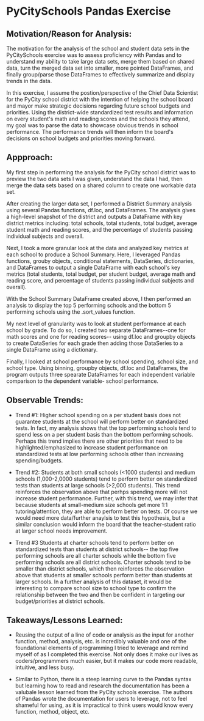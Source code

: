 # PyCitySchools Pandas Exercise

## **Motivation/Reason for Analysis:**

The motivation for the analysis of the school and student data sets in the PyCitySchools exercise was to assess proficiency with Pandas and to understand my ability to take large data sets, merge them based on shared data, turn the merged data set into smaller, more pointed DataFrames, and finally group/parse those DataFrames to effectively summarize and display trends in the data.

In this exercise, I assume the postion/perspective of the Chief Data Scientist for the PyCity school district with the intention of helping the school board and mayor make strategic decisions regarding future school budgets and priorities. Using the district-wide standardized test results and information on every student's math and reading scores and the schools they attend, my goal was to parse the data to showcase obvious trends in school performance. The performance trends will then inform the board's decisions on school budgets and priorities moving forward.

## **Appproach:**

My first step in performing the analysis for the PyCity school district was to preview the two data sets I was given, understand the data I had, then merge the data sets based on a shared column to create one workable data set. 

After creating the larger data set, I performed a District Summary analysis using several Pandas functions, df.loc, and DataFrames. The analysis gives a high-level snapshot of the district and outputs a DataFrame with key district metrics including: total schools, total students, total budget, average student math and reading scores, and the percentage of students passing individual subjects and overall. 

Next, I took a more granular look at the data and analyzed key metrics at each school to produce a School Summary. Here, I leveraged Pandas functions, grouby objects, conditional statements, DataSeries, dictionaries, and DataFrames to output a single DataFrame with each school's key metrics (total students, total budget, per student budget, average math and reading score, and percentage of students passing individual subjects and overall).

With the School Summary DataFrame created above, I then performed an analysis to display the top 5 performing schools and the bottom 5 performing schools using the .sort_values function.

My next level of granularity was to look at student performance at each school by grade. To do so, I created two separate DataFrames--one for math scores and one for reading scores-- using df.loc and groupby objects to create DataSeries for each grade then adding those DataSeries to a single DataFrame using a dictionary. 

Finally, I looked at school performance by school spending, school size, and school type. Using binning, groupby objects, df.loc and DataFrames, the program outputs three spearate DataFrames for each independent variable comparison to the dependent variable- school performance. 

## **Observable Trends:**

* Trend #1: Higher school spending on a per student basis does not guarantee students at the school will perform better on standardized tests. In fact, my analysis shows that the top performing schools tend to spend less on a per student basis than the bottom performing schools. Perhaps this trend implies there are other priorities that need to be highlighted/emphasized to increase student performance on standardized tests at low performing schools other than increasing spending/budgets. 

* Trend #2: Students at both small schools (<1000 students) and medium schools (1,000-2,0000 students) tend to perform better on standardized tests than students at large schools (>2,000 students). This trend reinforces the observation above that perhps spending more will not increase student performance. Further, with this trend, we may infer that because students at small-medium size schools get more 1:1 tutoring/attention, they are able to perform better on tests. Of course we would need more data/further anaylsis to test this hypothesis, but a similar conclusion would inform the board that the teacher-student ratio at larger school needs improvement. 

* Trend #3 Students at charter schools tend to perform better on standardized tests than students at district schools-- the top five performing schools are all charter schools while the bottom five performing schools are all district schools. Charter schools tend to be smaller than district schools, which then reinforces the observation above that students at smaller schools perform better than students at larger schools. In a further analysis of this dataset, it would be interesting to compare school size to school type to confirm the relationship between the two and then be confident in targeting our budget/priorities at district schools.

## **Takeaways/Lessons Learned:**

* Reusing the output of a line of code or analysis as the input for another function, method, analysis, etc. is incredibly valuable and one of the foundational elements of programming I tried to leverage and remind myself of as I completed this exercise. Not only does it make our lives as coders/programmers much easier, but it makes our code more readable, intuitive, and less busy.

* Similar to Python, there is a steep learning curve to the Pandas syntax but learning how to read and research the documentation has been a valubale lesson learned from the PyCity schools exercise. The authors of Pandas wrote the documentation for users to leverage, not to feel shameful for using, as it is impractical to think users would know every function, method, object, etc. 
